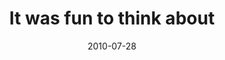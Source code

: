 ---
layout: base.njk
title : 'It was fun to think about' 
view_title : 'It was fun to think about' 
year : '2010' 
date : '2010-07-28' 
img_file : '/drawing/itwasfuntothinkabout.png' 
html_file : 'itwasfuntothinkabout' 
next_html : 'thisisacriticalsecurityproblem.html' 
year_order : '111' 
permalink : "title/{{html_file}}.html"
---